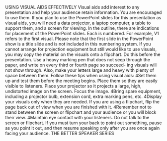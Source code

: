 USING VISUAL AIDS EFFECTIVELY
Visual aids add interest to any presentation and help your audience retain information. You are
encouraged to use them. If you plan to use the PowerPoint slides for this presentation as visual aids,
you will need a data projector, a laptop computer, a table to support them, and a screen for viewing.
In the outline, there are indications for placement of the PowerPoint slides. Each is numbered.
For example, V1 refers to the first visual.
Please note that the first slide in the PowerPoint show is a title slide and is not included in this
numbering system.
If you cannot arrange for projection equipment but still would like to use visuals, you may copy
the material on the visuals onto a flipchart. Do this before the presentation. Use a heavy marking
pen that does not seep through the paper, and write on every third or fourth page so succeed-
ing visuals will not show through. Also, make your letters large and heavy with plenty of space
between them.
Follow these tips when using visual aids:
4Set them up and test them before the meeting begins. Place them so they are easily visible
to listeners. Place your projector so it projects a large, high, undistorted image on the screen.
Focus the image.
4Bring spare equipment, including a projector bulb, extension cord, extra marking pens, etc.
4Display your visuals only when they are needed. If you are using a flipchart, flip the page back
out of view when you are finished with it.
4Remember not to stand between the screen or flipchart and your audience or you will block
their view.
4Maintain eye contact with your listeners. Do not talk to the screen or flipchart. If you must turn
your back to point out something, pause as you point it out, and then resume speaking only
after you are once again facing your audience.
				THE BETTER SPEAKER SERIES